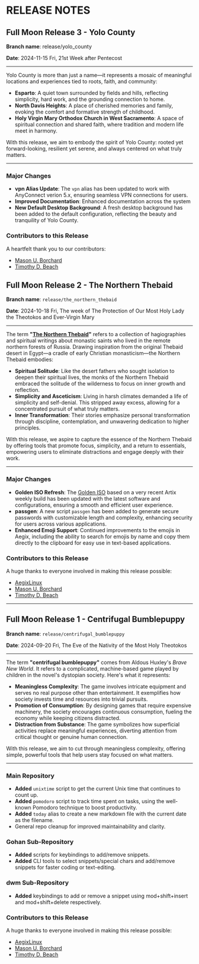 # RELEASE NOTES

## Full Moon Release 3 - Yolo County

**Branch name**: release/yolo_county

**Date**: 2024-11-15 Fri, 21st Week after Pentecost

---

Yolo County is more than just a name—it represents a mosaic of meaningful locations and experiences tied to roots, faith, and community:

- **Esparto**: A quiet town surrounded by fields and hills, reflecting simplicity, hard work, and the grounding connection to home.
- **North Davis Heights**: A place of cherished memories and family, evoking the comfort and formative strength of childhood.
- **Holy Virgin Mary Orthodox Church in West Sacramento**: A space of spiritual connection and shared faith, where tradition and modern life meet in harmony.

With this release, we aim to embody the spirit of Yolo County: rooted yet forward-looking, resilient yet serene, and always centered on what truly matters.

---

### Major Changes

- **vpn Alias Update**: The `vpn` alias has been updated to work with AnyConnect verion 5.x, ensuring seamless VPN connections for users.
- **Improved Documentation**: Enhanced documentation across the system
- **New Default Desktop Background**: A fresh desktop background has been added to the default configuration, reflecting the beauty and tranquility of Yolo County.

### Contributors to this Release

A heartfelt thank you to our contributors:

- [Mason U. Borchard](https://github.com/mason-u-borchard)
- [Timothy D. Beach](https://github.com/timbeach)


## Full Moon Release 2 - The Northern Thebaid

**Branch name**: `release/the_northern_thebaid`

**Date**: 2024-10-18 Fri, The week of The Protection of Our Most Holy Lady the Theotokos and Ever-Virgin Mary

---

The term **"[The Northern Thebaid](https://www.sainthermanmonastery.com/product-p/nth.htm)"** refers to a collection of hagiographies and spiritual writings about monastic saints who lived in the remote northern forests of Russia. Drawing inspiration from the original Thebaid desert in Egypt—a cradle of early Christian monasticism—the Northern Thebaid embodies:

- **Spiritual Solitude**: Like the desert fathers who sought isolation to deepen their spiritual lives, the monks of the Northern Thebaid embraced the solitude of the wilderness to focus on inner growth and reflection.
- **Simplicity and Asceticism**: Living in harsh climates demanded a life of simplicity and self-denial. This stripped away excess, allowing for a concentrated pursuit of what truly matters.
- **Inner Transformation**: Their stories emphasize personal transformation through discipline, contemplation, and unwavering dedication to higher principles.

With this release, we aspire to capture the essence of the Northern Thebaid by offering tools that promote focus, simplicity, and a return to essentials, empowering users to eliminate distractions and engage deeply with their work.

---

### Major Changes

- **Golden ISO Refresh**: The [Golden ISO](https://aegixlinux.org/artix-base-runit-20241014-x86_64.iso) based on a very recent Artix weekly build has been updated with the latest software and configurations, ensuring a smooth and efficient user experience.
- **passgen**: A new script `passgen` has been added to generate secure passwords with customizable length and complexity, enhancing security for users across various applications.
- **Enhanced Emoji Support**: Continued improvements to the emojis in Aegix, including the ability to search for emojis by name and copy them directly to the clipboard for easy use in text-based applications.

### Contributors to this Release

A huge thanks to everyone involved in making this release possible:

- [AegixLinux](https://github.com/AegixLinux)
- [Mason U. Borchard](https://github.com/mason-u-borchard)
- [Timothy D. Beach](https://github.com/timbeach)

---

## Full Moon Release 1 - Centrifugal Bumblepuppy

**Branch name**: `release/centrifugal_bumblepuppy`

**Date**: 2024-09-20 Fri, The Eve of the Nativity of the Most Holy Theotokos

---

The term **"centrifugal bumblepuppy"** comes from Aldous Huxley's *Brave New World*. It refers to a complicated, machine-based game played by children in the novel's dystopian society. Here's what it represents:

- **Meaningless Complexity**: The game involves intricate equipment and serves no real purpose other than entertainment. It exemplifies how society invests time and resources into trivial pursuits.
- **Promotion of Consumption**: By designing games that require expensive machinery, the society encourages continuous consumption, fueling the economy while keeping citizens distracted.
- **Distraction from Substance**: The game symbolizes how superficial activities replace meaningful experiences, diverting attention from critical thought or genuine human connection.

With this release, we aim to cut through meaningless complexity, offering simple, powerful tools that help users stay focused on what matters.

---

### Main Repository

- **Added** `unixtime` script to get the current Unix time that continues to count up.
- **Added** `pomodoro` script to track time spent on tasks, using the well-known Pomodoro technique to boost productivity.
- **Added** `today` alias to create a new markdown file with the current date as the filename.
- General repo cleanup for improved maintainability and clarity.

### Gohan Sub-Repository

- **Added** scripts for keybindings to add/remove snippets.
- **Added** CLI tools to select snippets/special chars and add/remove snippets for faster coding or text-editing.

### dwm Sub-Repository

- **Added** keybindings to add or remove a snippet using mod+shift+insert and mod+shift+delete respectively.

### Contributors to this Release

A huge thanks to everyone involved in making this release possible:

- [AegixLinux](https://github.com/AegixLinux)
- [Mason U. Borchard](https://github.com/mason-u-borchard)
- [Timothy D. Beach](https://github.com/timbeach)
